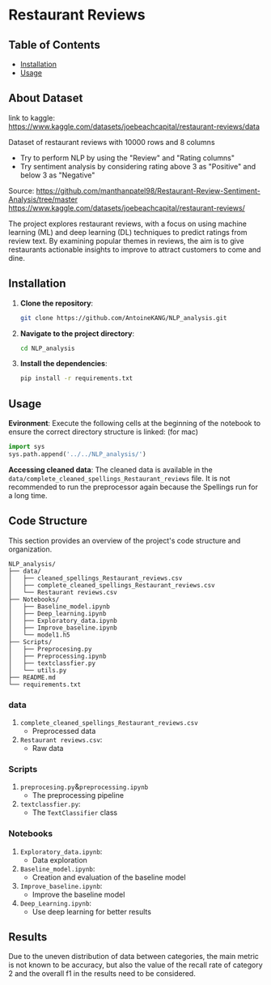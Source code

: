 # Restaurant Reviews
## Table of Contents
- [Installation](#installation)
- [Usage](#usage)

## About Dataset
link to kaggle: https://www.kaggle.com/datasets/joebeachcapital/restaurant-reviews/data

Dataset of restaurant reviews with 10000 rows and 8 columns
- Try to perform NLP by using the "Review" and "Rating columns" 
- Try sentiment analysis by considering rating above 3 as "Positive" and below 3 as "Negative"

Source: https://github.com/manthanpatel98/Restaurant-Review-Sentiment-Analysis/tree/master
https://www.kaggle.com/datasets/joebeachcapital/restaurant-reviews/


The project explores restaurant reviews, with a focus on using machine learning (ML) and deep learning (DL) techniques to predict ratings from review text.
By examining popular themes in reviews, the aim is to give restaurants actionable insights to improve to attract customers to come and dine.

## Installation
1. **Clone the repository**:
   ```bash
   git clone https://github.com/AntoineKANG/NLP_analysis.git
   ```
2. **Navigate to the project directory**:
   ```bash
   cd NLP_analysis
   ```
3. **Install the dependencies**:
   ```bash
   pip install -r requirements.txt
   ```

## Usage

**Evironment**:
Execute the following cells at the beginning of the notebook to ensure the correct directory structure is linked: (for mac)

```python
import sys
sys.path.append('../../NLP_analysis/')
```

**Accessing cleaned data**:
The cleaned data is available in the `data/complete_cleaned_spellings_Restaurant_reviews` file. It is not recommended to run the preprocessor again because the Spellings run for a long time.

## Code Structure

This section provides an overview of the project's code structure and organization.
```plaintext
NLP_analysis/
├── data/
│   ├── cleaned_spellings_Restaurant_reviews.csv
│   ├── complete_cleaned_spellings_Restaurant_reviews.csv
│   └── Restaurant reviews.csv
├── Notebooks/
│   ├── Baseline_model.ipynb
│   ├── Deep_learning.ipynb
│   ├── Exploratory_data.ipynb
│   ├── Improve_baseline.ipynb
│   └── model1.h5
├── Scripts/
│   ├── Preprocesing.py
│   ├── Preprocessing.ipynb
│   ├── textclassfier.py
│   └── utils.py
├── README.md
└── requirements.txt
```

### data
1. `complete_cleaned_spellings_Restaurant_reviews.csv`
   - Preprocessed data
2. `Restaurant reviews.csv`:
   - Raw data

### Scripts
1. `preprocesing.py`&`preprocessing.ipynb`
   - The preprocessing pipeline
2. `textclassfier.py`:
   - The `TextClassifier` class

### Notebooks
1. `Exploratory_data.ipynb`:
   - Data exploration
2. `Baseline_model.ipynb`:
   - Creation and evaluation of the baseline model
3. `Improve_baseline.ipynb`:
   - Improve the baseline model
4. `Deep_Learning.ipynb`:
   - Use deep learning for better results

## Results

Due to the uneven distribution of data between categories, the main metric is not known to be accuracy, but also the value of the recall rate of category 2 and the overall f1 in the results need to be considered.


